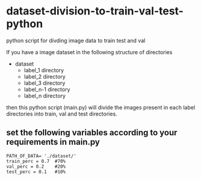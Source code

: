 # dataset-division-to-train-val-test-python
python script for divding image data to train test and val

If you have a image dataset in the following structure of directories
- dataset
  - label_1 directory
  - label_2 directory
  - label_3 directory
  - label_n-1 directory
  - label_n directory

then this python script (main.py) will divide the images present in each label directories into train, val and test directories.

## set the following variables according to your requirements in main.py

`PATH_OF_DATA= './dataset/'`<br />
`train_perc = 0.7  #70% `<br />
`val_perc = 0.2    #20% `<br />
`test_perc = 0.1   #10% `<br /> 
